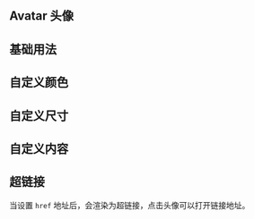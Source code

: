 <script setup>
import avatarBase from "./examples/avatar/avatar-base.vue"
import avatarColor from "./examples/avatar/avatar-color.vue"
import avatarSize from "./examples/avatar/avatar-size.vue"
import avatarCustom from "./examples/avatar/avatar-custom.vue"
import avatarHref from "./examples/avatar/avatar-href.vue"
</script>

## Avatar 头像


## 基础用法

<avatarBase />

## 自定义颜色

<avatarColor/>

## 自定义尺寸

<avatarSize/>

## 自定义内容

<avatarCustom/>

## 超链接

当设置 ```href``` 地址后，会渲染为超链接，点击头像可以打开链接地址。

<avatarHref />
